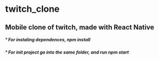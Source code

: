 # twitch_clone

<div> <h2> Mobile clone of twitch, made with React Native </h2> </div>
<div> <h5> ° For instaling dependences, npm install </h5> </div>
<div> <h5> ° For init project go into the same folder, and run npm start </h5> </div>